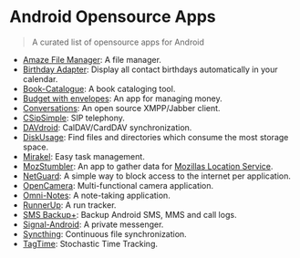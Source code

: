 # Android Opensource Apps

> A curated list of opensource apps for Android

- [Amaze File Manager](https://github.com/arpitkh96/AmazeFileManager): A file manager.
- [Birthday Adapter](https://github.com/SufficientlySecure/birthday-adapter): Display all contact birthdays automatically in your calendar.
- [Book-Catalogue](https://github.com/eleybourn/Book-Catalogue): A book cataloging tool.
- [Budget with envelopes](https://github.com/notriddle/budget-envelopes): An app for managing money.
- [Conversations](https://github.com/siacs/Conversations): An open source XMPP/Jabber client.
- [CSipSimple](https://github.com/r3gis3r/CSipSimple): SIP telephony.
- [DAVdroid](https://github.com/bitfireAT/davdroid): CalDAV/CardDAV synchronization.
- [DiskUsage](https://github.com/IvanVolosyuk/diskusage): Find files and directories which consume the most storage space.
- [Mirakel](https://github.com/MirakelX/mirakel-android): Easy task management.
- [MozStumbler](https://github.com/mozilla/MozStumbler): An app to gather data for [Mozillas Location Service](http://location.services.mozilla.com).
- [NetGuard](https://github.com/M66B/NetGuard): A simple way to block access to the internet per application.
- [OpenCamera](https://github.com/almalence/OpenCamera): Multi-functional camera application.
- [Omni-Notes](https://github.com/federicoiosue/Omni-Notes): A note-taking application.
- [RunnerUp](https://github.com/jonasoreland/runnerup): A run tracker.
- [SMS Backup+](https://github.com/jberkel/sms-backup-plus): Backup Android SMS, MMS and call logs.
- [Signal-Android](https://github.com/WhisperSystems/Signal-Android): A private messenger.
- [Syncthing](https://github.com/syncthing/syncthing-android): Continuous file synchronization.
- [TagTime](https://github.com/dreeves/TagTime): Stochastic Time Tracking.
